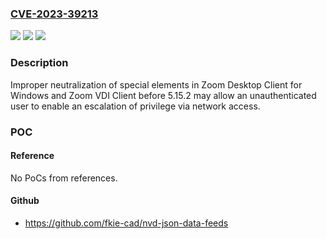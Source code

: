 ### [CVE-2023-39213](https://cve.mitre.org/cgi-bin/cvename.cgi?name=CVE-2023-39213)
![](https://img.shields.io/static/v1?label=Product&message=Zoom%20Desktop%20Client%20for%20Windows%20and%20Zoom%20VDI%20Client&color=blue)
![](https://img.shields.io/static/v1?label=Version&message=%3D%20before%205.15.2%20&color=brighgreen)
![](https://img.shields.io/static/v1?label=Vulnerability&message=CWE-176%3A%20Improper%20Handling%20of%20Unicode%20Encoding&color=brighgreen)

### Description

Improper neutralization of special elements in Zoom Desktop Client for Windows and Zoom VDI Client before 5.15.2 may allow an unauthenticated user to enable an escalation of privilege via network access.

### POC

#### Reference
No PoCs from references.

#### Github
- https://github.com/fkie-cad/nvd-json-data-feeds

